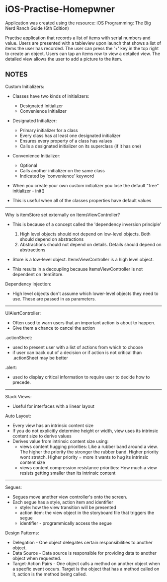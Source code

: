 # iOS-Practise-Homepwner

Application was created using the resource: iOS Programming: The Big Nerd Ranch Guide (6th Edition)

Practise application that records a list of items with serial numbers and value. Users are presented with a tableview upon launch that
shows a list of items the user has recorded. The user can press the '+' key in the top right to create an object. Users can tap an items
row to view a detailed view. The detailed view allows the user to add a picture to the item.

NOTES
----------------------------------------------------------------------------------------------------------------------------------

Custom Initializers:
- Classes have two kinds of initializers:
    - Designated Initializer
    - Convenience Initializer
    
- Designated Initializer:
    - Primary initializer for a class
    - Every class has at least one designated initializer
    - Ensures every property of a class has values
    - Calls a designated initializer on its superclass (if it has one)
    
- Convenience Initializer:
    - Optional
    - Calls another initializer on the same class 
    - Indicated by 'convenience' keyword
    
- When you create your own custom initializer you lose the default "free" initializer - init() 
- This is useful when all of the classes properties have default values

-----------------------------------------------------------------------------------------------------------------------------------

Why is itemStore set externally on ItemsViewController?
- This is because of a concept called the 'dependency inversion principle'
    1. High level objects should not depend on low-level objects. Both should depend on abstractions
    2. Abstractions should not depend on details. Details should depend on abstractions
    
- Store is a low-level object. ItemsViewController is a high level object.
- This results in a decoupling because ItemsViewController is not dependent on ItemStore.

Dependency Injection:
- High level objects don't assume which lower-level objects they need to use. These are passed in as parameters.

-----------------------------------------------------------------------------------------------------------------------------------

UIAlertController:
- Often used to warn users that an important action is about to happen.
- Give them a chance to cancel the action

.actionSheet:
- used to present user with a list of actions from which to choose
- if user can back out of a decision or if action is not critical than .actionSheet may be better

.alert:
- used to display critical information to require user to decide how to precede.

-----------------------------------------------------------------------------------------------------------------------------------

Stack Views:
- Useful for interfaces with a linear layout 

Auto Layout:
- Every view has an intrinsic content size
- If you do not explicitly determine height or width, view uses its intrinsic content size to derive values
- Derives value from intrinsic content size using:
    - views content hugging priorities: Like a rubber band around a view. The higher the priority the stronger the rubber band. Higher priority wont stretch. Higher priority = more it wants to hug its intrinsic content size
    - views content compression resistance priorities: How much a view resists getting smaller than its intrinsic content 

-----------------------------------------------------------------------------------------------------------------------------------

Segues:
- Segues move another view controller's onto the screen.
- Each segue has a style, action item and identifier
    - style: how the view transition will be presented
    - action item: the view object in the storyboard file that triggers the segue
    - identifier - programmically access the segue
    


Design Patterns:

- Delegation - One object delegates certain responsibilities to another object.
- Data Source - Data source is responsible for providing data to another object when requested.
- Target-Action Pairs - One object calls a method on another object when a specfic event occurs. Target is the object that has a method called on it, action is the method being called. 
